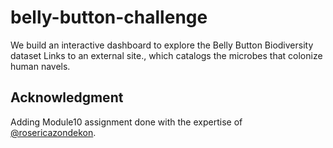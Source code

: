 # belly-button-challenge

We build an interactive dashboard to explore the Belly Button Biodiversity dataset Links to an external site., which catalogs the microbes that colonize human navels.

## Acknowledgment
Adding Module10 assignment done with the expertise of [@rosericazondekon](https://github.com/rosericazondekon).
